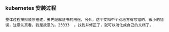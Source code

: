 ### kubernetes 安装过程 

```
整体过程按照顺序搭建，要先理解证书的用途，另外，这个文档中个别地方有写错的，很小的错误，注意认真看，我是故意的。23333  。找到并修正了，就可以消化成自己的文档了。 
```
